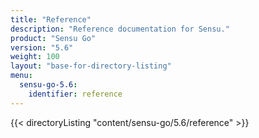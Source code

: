 ```yaml
---
title: "Reference"
description: "Reference documentation for Sensu."
product: "Sensu Go"
version: "5.6"
weight: 100
layout: "base-for-directory-listing"
menu:
  sensu-go-5.6:
    identifier: reference
---
```


{{< directoryListing "content/sensu-go/5.6/reference" >}}
